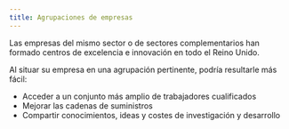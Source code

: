 ```yaml
---
title: Agrupaciones de empresas
---
```


Las empresas del mismo sector o de sectores complementarios han formado centros de excelencia e innovación en todo el Reino Unido.

Al situar su empresa en una agrupación pertinente, podría resultarle más fácil:

- Acceder a un conjunto más amplio de trabajadores cualificados
- Mejorar las cadenas de suministros
- Compartir conocimientos, ideas y costes de investigación y desarrollo
